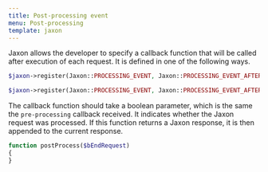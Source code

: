```yaml
---
title: Post-processing event
menu: Post-processing
template: jaxon
---
```


Jaxon allows the developer to specify a callback function that will be called after execution of each request.
It is defined in one of the following ways.
```php
$jaxon->register(Jaxon::PROCESSING_EVENT, Jaxon::PROCESSING_EVENT_AFTER, 'functionName');
```
```php
$jaxon->register(Jaxon::PROCESSING_EVENT, Jaxon::PROCESSING_EVENT_AFTER, array($object, 'methodName'));
```

The callback function should take a boolean parameter, which is the same the `pre-processing` callback received. It indicates whether the Jaxon request was processed.
If this function returns a Jaxon response, it is then appended to the current response.
```php
function postProcess($bEndRequest)
{
}
```
